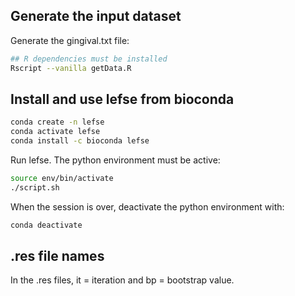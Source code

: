 
## Generate the input dataset

Generate the gingival.txt file:

```bash
## R dependencies must be installed
Rscript --vanilla getData.R
```
## Install and use lefse from bioconda

```bash
conda create -n lefse
conda activate lefse
conda install -c bioconda lefse
```


Run lefse. The python environment must be active:

```bash
source env/bin/activate
./script.sh
```

When the session is over, deactivate the python environment with:

```bash
conda deactivate
```

## .res file names

In the .res files, it = iteration and bp = bootstrap value.


